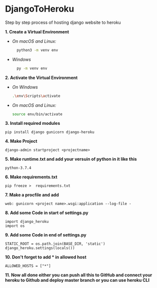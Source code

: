 # DjangoToHeroku
Step by step process of hosting django website to heroku

**1. Create a Virtual Environment**

- *On macOS and Linux:*
  ```bash
    python3 -m venv env
  ```
- *Windows*
  ```bash
    py -m venv env
  ````

**2. Activate the Virtual Environment**
  - *On Windows*
    ```bash
    .\env\Scripts\activate
    ```
  - *On macOS and Linux:*
    ```bash
    source env/bin/activate
    ```
    
**3. Install required modules**
```
pip install django gunicorn django-heroku
```

**4. Make Project**
```
django-admin startproject <projectname>
```

**5. Make runtime.txt and add your versuin of python in it like this**
```
python-3.7.4
```

**6. Make requirements.txt**
```
pip freeze >  requirements.txt
```

**7. Make a procfile and add**
```
web: gunicorn <project name>.wsgi:application --log-file -
```

**8. Add some Code in start of settings.py**
```
import django_heroku
import os
```

**9. Add some Code in end of settings.py**
```
STATIC_ROOT = os.path.join(BASE_DIR, 'static')
django_heroku.settings(locals())
```

**10. Don't forget to add * in allowed host**
```
ALLOWED_HOSTS = ["*"]
```

**11. Now all done either you can push all this to GitHub and connect your heroku to Github and deploy master branch or you can use heroku CLI**
